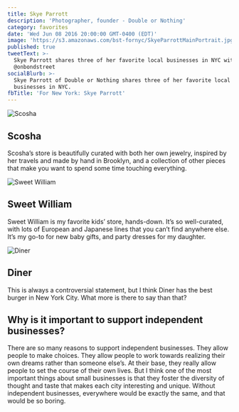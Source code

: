 ```yaml
---
title: Skye Parrott
description: 'Photographer, founder - Double or Nothing'
category: favorites
date: 'Wed Jun 08 2016 20:00:00 GMT-0400 (EDT)'
image: 'https://s3.amazonaws.com/bst-fornyc/SkyeParrottMainPortrait.jpg'
published: true
tweetText: >-
  Skye Parrott shares three of her favorite local businesses in NYC with
  @onbondstreet 
socialBlurb: >-
  Skye Parrott of Double or Nothing shares three of her favorite local
  businesses in NYC.
fbTitle: 'For New York: Skye Parrott'
---
```


![Scosha](https://s3.amazonaws.com/bst-fornyc/SkyeParrottScosha.jpg)

## Scosha

Scosha’s store is beautifully curated with both her own jewelry, inspired by her travels and made by hand in Brooklyn, and a collection of other pieces that make you want to spend some time touching everything.

![Sweet William](https://s3.amazonaws.com/bst-fornyc/SkyeParrottSweetWilliam.jpg)

## Sweet William

Sweet William is my favorite kids’ store, hands-down. It’s so well-curated, with lots of European and Japanese lines that you can’t find anywhere else. It’s my go-to for new baby gifts, and party dresses for my daughter.

![Diner](https://s3.amazonaws.com/bst-fornyc/SkyeParrottDiner.jpg)

## Diner

This is always a controversial statement, but I think Diner has the best burger in New York City. What more is there to say than that?

## Why is it important to support independent businesses?

There are so many reasons to support independent businesses. They allow people to make choices. They allow people to work towards realizing their own dreams rather than someone else’s. At their base, they really allow people to set the course of their own lives. But I think one of the most important things about small businesses is that they foster the diversity of thought and taste that makes each city interesting and unique. Without independent businesses, everywhere would be exactly the same, and that would be so boring.

